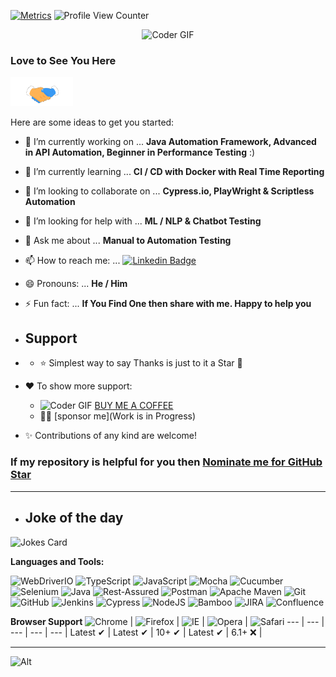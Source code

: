 [![Metrics](https://github.com/Mitesh411/Mitesh411/actions/workflows/blank.yml/badge.svg?branch=master)](https://github.com/Mitesh411/Mitesh411/actions/workflows/blank.yml)  ![Profile View Counter](https://komarev.com/ghpvc/?username=Mitesh411)

 
<p  align="center"><img src="https://media.giphy.com/media/SWoSkN6DxTszqIKEqv/giphy.gif" alt="Coder GIF" width="500" height="400">

### Love to See You Here 

<img src='https://github.com/Mitesh411/Mitesh411/blob/master/handshake.gif' width="100px" />



Here are some ideas to get you started:

- 🔭 I’m currently working on ...         **Java Automation Framework, Advanced in API Automation, Beginner in Performance Testing** :)

- 🌱 I’m currently learning ...           **CI / CD with Docker with Real Time Reporting** 

- 👯 I’m looking to collaborate on ...    **Cypress.io, PlayWright &  Scriptless Automation** 

- 🤔 I’m looking for help with ...        **ML / NLP & Chatbot Testing**

- 💬 Ask me about ...                     **Manual to Automation Testing** 

- 📫 How to reach me: ...                 [![Linkedin Badge](https://img.shields.io/badge/-MiteshDandade-blue?style=flat-square&logo=Linkedin&logoColor=white&link=https://www.linkedin.com/in/mitesh-dandade-1a62085b)](https://www.linkedin.com/in/mitesh-dandade-1a62085b)

- 😄 Pronouns: ...                        **He / Him**

- ⚡ Fun fact: ...                         **If You Find One then share with me. Happy to help you** 

- ## Support
- - ⭐️ Simplest way to say Thanks is just to it a Star 🤩
- ❤️ To show more support:
  - <img src='https://www.buymeacoffee.com/assets/img/guidelines/logo-mark-1.svg' alt="Coder GIF" width="50" height="50"> [BUY ME A COFFEE](https://buymeacoffee.com/dandademitz)
  - 👏🏿 [sponsor me](Work is in Progress)
- ✨ Contributions of any kind are welcome!
### If my repository is helpful for you then [Nominate me for GitHub Star](https://stars.github.com/nominate/)
---



- ## Joke of the day
![Jokes Card](https://readme-jokes.vercel.app/api)

**Languages and Tools:**

![WebDriverIO](https://img.shields.io/badge/WebDriverIO-EA5906.svg?&style=for-the-badge&logo=WebdriverIO&logoColor=white)
![TypeScript](https://img.shields.io/badge/-TypeScript-%233178C6?&style=for-the-badge&logo=Typescript&logoColor=black)
![JavaScript](https://img.shields.io/badge/-JavaScript-f0db4f?&style=for-the-badge&logo=JavaScript&logoColor=black)
![Mocha](https://img.shields.io/badge/-Mocha-%238D6748?&style=for-the-badge&logo=Mocha&logoColor=white)
![Cucumber](https://img.shields.io/badge/-Cucumber-brightgreen?logo=cucumber&logoColor=white&style=for-the-badge)
![Selenium](https://img.shields.io/badge/selenium%20-CB02A.svg?&style=for-the-badge&logo=Selenium&logoColor=white)
![Java](https://img.shields.io/badge/-Java-%23007396?&style=for-the-badge&logo=Java&logoColor=white)
![Rest-Assured](https://img.shields.io/badge/-Rest%20Assured-4BA82E?&style=for-the-badge&logo=Java&logoColor=white)
![Postman](https://img.shields.io/badge/-Postman-%23FF6C37?&style=for-the-badge&logo=Postman&logoColor=white)
![Apache Maven](https://img.shields.io/badge/Apache%20Maven-C71A36.svg?&style=for-the-badge&logo=Apache%20Maven&logoColor=white)
![Git](https://img.shields.io/badge/git%20-%23F05032.svg?&style=for-the-badge&logo=git&logoColor=white)
![GitHub](https://img.shields.io/badge/-GitHub-%23181717?&style=for-the-badge&logo=GitHub&logoColor=white)
![Jenkins](https://img.shields.io/badge/-Jenkins-%23D24939?&style=for-the-badge&logo=Jenkins&logoColor=white)
![Cypress](https://img.shields.io/badge/-Cypress-%2317202C?&style=for-the-badge&logo=Cypress&logoColor=white)
![NodeJS](https://img.shields.io/badge/-Node.js-%23339933?&style=for-the-badge&logo=npm&logoColor=white)
![Bamboo](https://img.shields.io/badge/-Bamboo-%230052CC?&style=for-the-badge&logo=Bamboo&logoColor=white)
![JIRA](https://img.shields.io/badge/-JIRA-%230052CC?&style=for-the-badge&logo=JIRA&logoColor=white)
![Confluence](https://img.shields.io/badge/-Confluence-%230052CC?&style=for-the-badge&logo=confluence&logoColor=white)
<!--
![Eclips](https://img.shields.io/badge/Eclips%20IDE-%232C2255?&style=for-the-badge&logo=Eclipse%20IDE&logoColor=white)
![VSCode](https://img.shields.io/badge/-vscode-007ACC?style=for-the-badge&logo=visual-studio-code)
![IntelliJ IDEA](https://img.shields.io/badge/-IntelliJ%20IDEA-%23000000?&style=for-the-badge&logo=IntelliJ%20IDEA&logoColor=white)
-->

**Browser Support**
![Chrome](https://raw.githubusercontent.com/alrra/browser-logos/master/src/chrome/chrome_48x48.png) | ![Firefox](https://raw.githubusercontent.com/alrra/browser-logos/master/src/firefox/firefox_48x48.png) | ![IE](https://raw.githubusercontent.com/alrra/browser-logos/master/src/edge/edge_48x48.png) | ![Opera](https://raw.githubusercontent.com/alrra/browser-logos/master/src/opera/opera_48x48.png) | ![Safari](https://raw.githubusercontent.com/alrra/browser-logos/master/src/safari/safari_48x48.png)
--- | --- | --- | --- | --- |
Latest ✔ | Latest ✔ | 10+ ✔ | Latest ✔ | 6.1+ ❌ |


_____________________________________________________________________________________________________________________________________

  ![Alt](https://repobeats.axiom.co/api/embed/42ab9da5896524b3c4d118d64165667c22459dd8.svg "Repobeats analytics image")
  

